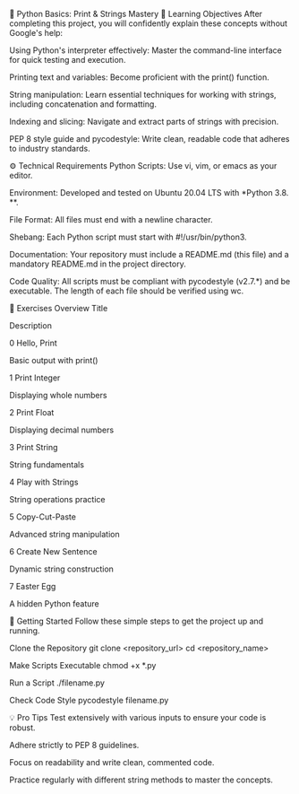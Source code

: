 🐍 Python Basics: Print & Strings Mastery
📘 Learning Objectives
After completing this project, you will confidently explain these concepts without Google's help:

Using Python's interpreter effectively: Master the command-line interface for quick testing and execution.

Printing text and variables: Become proficient with the print() function.

String manipulation: Learn essential techniques for working with strings, including concatenation and formatting.

Indexing and slicing: Navigate and extract parts of strings with precision.

PEP 8 style guide and pycodestyle: Write clean, readable code that adheres to industry standards.

⚙️ Technical Requirements
Python Scripts: Use vi, vim, or emacs as your editor.

Environment: Developed and tested on Ubuntu 20.04 LTS with *Python 3.8. **.

File Format: All files must end with a newline character.

Shebang: Each Python script must start with #!/usr/bin/python3.

Documentation: Your repository must include a README.md (this file) and a mandatory README.md in the project directory.

Code Quality: All scripts must be compliant with pycodestyle (v2.7.*) and be executable. The length of each file should be verified using wc.

🧩 Exercises Overview
Title

Description

0 Hello, Print

Basic output with print()

1 Print Integer

Displaying whole numbers

2 Print Float

Displaying decimal numbers

3 Print String

String fundamentals

4 Play with Strings

String operations practice

5 Copy-Cut-Paste

Advanced string manipulation

6 Create New Sentence

Dynamic string construction

7 Easter Egg

A hidden Python feature

🚀 Getting Started
Follow these simple steps to get the project up and running.

Clone the Repository
git clone <repository_url>
cd <repository_name>

Make Scripts Executable
chmod +x *.py

Run a Script
./filename.py

Check Code Style
pycodestyle filename.py

💡 Pro Tips
Test extensively with various inputs to ensure your code is robust.

Adhere strictly to PEP 8 guidelines.

Focus on readability and write clean, commented code.

Practice regularly with different string methods to master the concepts.